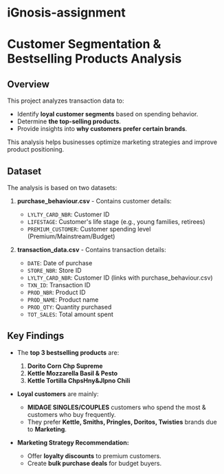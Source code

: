 # iGnosis-assignment

# Customer Segmentation & Bestselling Products Analysis

## Overview
This project analyzes transaction data to:
- Identify **loyal customer segments** based on spending behavior.
- Determine **the top-selling products**.
- Provide insights into **why customers prefer certain brands**.

This analysis helps businesses optimize marketing strategies and improve product positioning.

## Dataset
The analysis is based on two datasets:
1. **purchase_behaviour.csv** - Contains customer details:
   - `LYLTY_CARD_NBR`: Customer ID
   - `LIFESTAGE`: Customer's life stage (e.g., young families, retirees)
   - `PREMIUM_CUSTOMER`: Customer spending level (Premium/Mainstream/Budget)

2. **transaction_data.csv** - Contains transaction details:
   - `DATE`: Date of purchase
   - `STORE_NBR`: Store ID
   - `LYLTY_CARD_NBR`: Customer ID (links with purchase_behaviour.csv)
   - `TXN_ID`: Transaction ID
   - `PROD_NBR`: Product ID
   - `PROD_NAME`: Product name
   - `PROD_QTY`: Quantity purchased
   - `TOT_SALES`: Total amount spent

## Key Findings
- The **top 3 bestselling products** are:
  1. **Dorito Corn Chp Supreme**
  2. **Kettle Mozzarella Basil & Pesto**
  3. **Kettle Tortilla ChpsHny&Jlpno Chili** 	

- **Loyal customers** are mainly:
  - **MIDAGE SINGLES/COUPLES** customers who spend the most & customers who buy frequently.
  - They prefer **Kettle, Smiths, Pringles, Doritos, Twisties** brands due to **Marketing**.

- **Marketing Strategy Recommendation:**
  - Offer **loyalty discounts** to premium customers.
  - Create **bulk purchase deals** for budget buyers.
